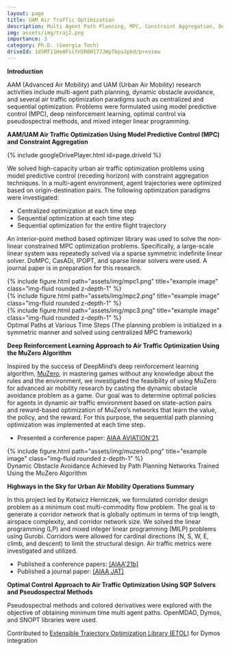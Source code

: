 ```yaml
---
layout: page
title: UAM Air Traffic Optimization
description: Multi Agent Path Planning, MPC, Constraint Aggregation, Deep RL, MuZero Algorithm, Pseudospectral Methods 
img: assets/img/traj2.png  
importance: 3
category: Ph.D. (Georgia Tech)
driveId: 1dSMf11HeAFsiYn5R0H17JJWpTbpuJpkd/preview
---
```


**Introduction**

AAM (Advanced Air Mobility) and UAM (Urban Air Mobility) research activities include multi-agent path planning, dynamic obstacle avoidance, and several air traffic optimization paradigms such as centralized and sequential optimization. Problems were formulated using model predictive control (MPC), deep reinforcement learning, optimal control via pseudospectral methods, and mixed integer linear programming. <!--- Constraint aggregation is also investigated and utilized for this purpose. --->

**AAM/UAM Air Traffic Optimization Using Model Predictive Control (MPC) and Constraint Aggregation**

<!-- https://drive.google.com/file/d/1dSMf11HeAFsiYn5R0H17JJWpTbpuJpkd/view?usp=sharing -->

{% include googleDrivePlayer.html id=page.driveId %}

We solved high-capacity urban air traffic optimization problems using model predictive control (receding horizon) with constraint aggregation techniques. In a multi-agent environment, agent trajectories were optimized based on origin-destination pairs. The following optimization paradigms were investigated: 
  - Centralized optimization at each time step 
  - Sequential optimization at each time step
  - Sequential optimization for the entire flight trajectory

An interior-point method based optimizer library was used to solve the non-linear constrained MPC optimization problems. Specifically, a large-scale linear system was repeatedly solved via a sparse symmetric indefinite linear solver. DoMPC, CasADi, IPOPT, and sparse linear solvers were used. A journal paper is in preparation for this research.

<div class="row">
    <div class="col-sm mt-3 mt-md-0">
        {% include figure.html path="assets/img/mpc1.png" title="example image" class="img-fluid rounded z-depth-1" %}
    </div>
    <div class="col-sm mt-3 mt-md-0">
        {% include figure.html path="assets/img/mpc2.png" title="example image" class="img-fluid rounded z-depth-1" %}
    </div>
    <div class="col-sm mt-3 mt-md-0">
        {% include figure.html path="assets/img/mpc3.png" title="example image" class="img-fluid rounded z-depth-1" %}
    </div>
</div>
<div class="caption">
    Optimal Paths at Various Time Steps (The planning problem is initialized in a symmetric manner and solved using centralized MPC framework)  
</div> 
 
 
**Deep Reinforcement Learning Approach to Air Traffic Optimization Using the MuZero Algorithm**  

  Inspired by the success of DeepMind’s deep reinforcement learning algorithm, <a href="https://deepmind.com/blog/article/muzero-mastering-go-chess-shogi-and-atari-without-rules">MuZero</a>, in mastering games without any knowledge about the rules and the environment, we investigated the feasibility of using MuZero for advanced air mobility research by casting the dynamic obstacle avoidance problem as a game. Our goal was to determine optimal policies for agents in dynamic air traffic environment based on state-action pairs and reward-based optimization of MuZero’s networks that learn the value, the policy, and the reward. For this purpose, the sequential path planning optimization was implemented at each time step.
 
 - Presented a conference paper: <a href="https://arc.aiaa.org/doi/10.2514/6.2021-2377">AIAA AVIATION'21</a>.
  
<div class="row">
    <div class="col-sm mt-3 mt-md-0">
        {% include figure.html path="assets/img/muzero0.png" title="example image" class="img-fluid rounded z-depth-1" %}
    </div>
</div>
<div class="caption">
    Dynamic Obstacle Avoidance Achieved by Path Planning Networks Trained Using the MuZero Algorithm  
</div>


**Highways in the Sky for Urban Air Mobility Operations Summary**

In this project led by Kotwicz Herniczek, we formulated corridor design problem as a minimum cost multi-commodity flow problem. The goal is to generate a corridor network that is globally optimum in terms of trip length, airspace complexity, and corridor network size. We solved the linear programming (LP) and mixed integer linear programming (MILP) problems using Gurobi. Corridors were allowed for cardinal directions (N, S, W, E, climb, and descent) to limit the structural design. Air traffic metrics were investigated and utilized.
    
 - Published a conference papers: <a href="https://arc.aiaa.org/doi/10.2514/6.2021-2376">[AIAA'21b]</a>
 - Published a journal paper: <a href="https://arc.aiaa.org/journal/jat">[AIAA JAT]</a> 

     
 **Optimal Control Approach to Air Traffic Optimization Using SQP Solvers and Pseudospectral Methods**  

Pseudospectral methods and colored derivatives were explored with the objective of obtaining minimum time multi agent paths. OpenMDAO, Dymos, and SNOPT libraries were used.
 
  Contributed to <a href="https://olasanni1.github.io/ETOL/index.html">Extensible Trajectory Optimization Library (ETOL)</a> for Dymos integration

  
  
  
   
